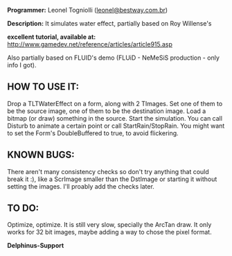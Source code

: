 **Programmer:** Leonel Togniolli (leonel@bestway.com.br)

**Description:** It simulates water effect, partially based on Roy Willense's

**excellent tutorial, available at:** http://www.gamedev.net/reference/articles/article915.asp

Also partially based on FLUID's demo (FLUiD - NeMeSiS production - only info I got).

## HOW TO USE IT:

Drop a TLTWaterEffect on a form, along with 2 TImages. Set one of them
to be the source image, one of them to be the destination image.
Load a bitmap (or draw) something in the source. Start the simulation.
You can call Disturb to animate a certain point or call StartRain/StopRain.
You might want to set the Form's DoubleBuffered to true, to avoid flickering.

## KNOWN BUGS:

There aren't many consistency checks so don't try anything that could break it :),
like a ScrImage smaller than the DstImage or starting it without setting
the images. I'll proably add the checks later.

## TO DO:

Optimize, optimize. It is still very slow, specially the ArcTan draw. It only
works for 32 bit images, maybe adding a way to chose the pixel format.


**Delphinus-Support**